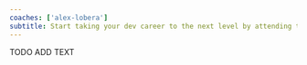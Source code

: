 ```yaml
---
coaches: ['alex-lobera']
subtitle: Start taking your dev career to the next level by attending this React trial online!
---
```


TODO ADD TEXT
